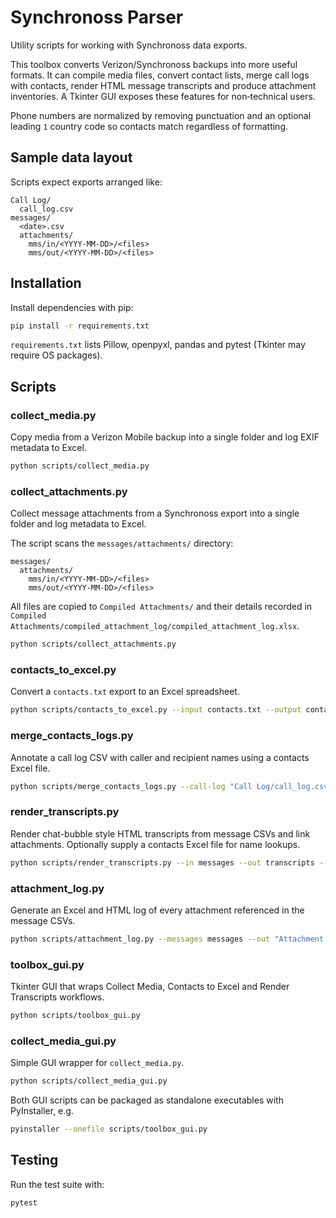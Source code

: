 # Synchronoss Parser

Utility scripts for working with Synchronoss data exports.

This toolbox converts Verizon/Synchronoss backups into more useful formats. It can compile media
files, convert contact lists, merge call logs with contacts, render HTML message transcripts and
produce attachment inventories. A Tkinter GUI exposes these features for non‑technical users.

Phone numbers are normalized by removing punctuation and an optional leading `1` country code so
contacts match regardless of formatting.

## Sample data layout

Scripts expect exports arranged like:

```
Call Log/
  call_log.csv
messages/
  <date>.csv
  attachments/
    mms/in/<YYYY-MM-DD>/<files>
    mms/out/<YYYY-MM-DD>/<files>
```

## Installation

Install dependencies with pip:

```bash
pip install -r requirements.txt
```

`requirements.txt` lists Pillow, openpyxl, pandas and pytest (Tkinter may require OS packages).

## Scripts

### collect_media.py
Copy media from a Verizon Mobile backup into a single folder and log EXIF metadata to Excel.

```bash
python scripts/collect_media.py
```

### collect_attachments.py
Collect message attachments from a Synchronoss export into a single folder and log metadata to
Excel.

The script scans the `messages/attachments/` directory:

```
messages/
  attachments/
    mms/in/<YYYY-MM-DD>/<files>
    mms/out/<YYYY-MM-DD>/<files>
```

All files are copied to `Compiled Attachments/` and their details recorded in
`Compiled Attachments/compiled_attachment_log/compiled_attachment_log.xlsx`.

```bash
python scripts/collect_attachments.py
```

### contacts_to_excel.py
Convert a `contacts.txt` export to an Excel spreadsheet.

```bash
python scripts/contacts_to_excel.py --input contacts.txt --output contacts.xlsx
```

### merge_contacts_logs.py
Annotate a call log CSV with caller and recipient names using a contacts Excel file.

```bash
python scripts/merge_contacts_logs.py --call-log "Call Log/call_log.csv" --contacts-xlsx contacts.xlsx
```

### render_transcripts.py
Render chat-bubble style HTML transcripts from message CSVs and link attachments. Optionally supply
a contacts Excel file for name lookups.

```bash
python scripts/render_transcripts.py --in messages --out transcripts --contacts-xlsx contacts.xlsx
```

### attachment_log.py
Generate an Excel and HTML log of every attachment referenced in the message CSVs.

```bash
python scripts/attachment_log.py --messages messages --out "Attachment Log"
```

### toolbox_gui.py
Tkinter GUI that wraps Collect Media, Contacts to Excel and Render Transcripts workflows.

```bash
python scripts/toolbox_gui.py
```

### collect_media_gui.py
Simple GUI wrapper for `collect_media.py`.

```bash
python scripts/collect_media_gui.py
```

Both GUI scripts can be packaged as standalone executables with PyInstaller, e.g.

```bash
pyinstaller --onefile scripts/toolbox_gui.py
```

## Testing

Run the test suite with:

```bash
pytest
```

